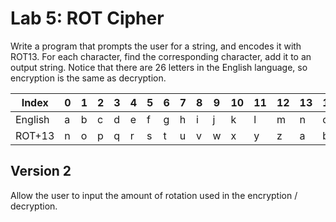 # Lab 5: ROT Cipher

Write a program that prompts the user for a string, and encodes it with ROT13. For each character, find the corresponding character, add it to an output string. Notice that there are 26 letters in the English language, so encryption is the same as decryption.


| Index   | 0| 1| 2| 3| 4| 5| 6| 7| 8| 9|10|11|12|13|14|15|16|17|18|19|20|21|22|23|24|25|
|---------|--|--|--|--|--|--|--|--|--|--|--|--|--|--|--|--|--|--|--|--|--|--|--|--|--|--|
| English | a| b| c| d| e| f| g| h| i| j| k| l| m| n| o| p| q| r| s| t| u| v| w| x| y| z|
| ROT+13  | n| o| p| q| r| s| t| u| v| w| x| y| z| a| b| c| d| e| f| g| h| i| j| k| l| m|

<!-- To wrap around from index 25 to 0 use modulus %26 to give you the remainder -->

## Version 2

Allow the user to input the amount of rotation used in the encryption / decryption.

